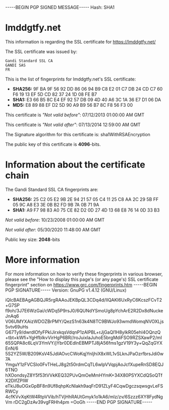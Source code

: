 -----BEGIN PGP SIGNED MESSAGE-----
Hash: SHA1

lmddgtfy.net
============

This information is regarding the SSL certificate for https://lmddgtfy.net/

The SSL certificate was issued by:

    Gandi Standard SSL CA
    GANDI SAS
    FR

This is the list of fingerprints for lmddgtfy.net's SSL certificate:

  * **SHA256:** 9F BA 9F 56 92 DD 86 06 94 B9 C8 E2 01 C7 DB 24 CD C7 60 F6 19 13 EF 5D CD 82 37 24 1D 08 FE B7 
  * **SHA1:**   E3 66 B5 8C E4 EF 92 57 DB 09 4D 40 A6 3C 1A 36 E7 D1 06 DA
  * **MD5:**    E8 89 88 EF D2 5D 90 A9 B9 56 B7 8C F8 56 F3 00

This certificate is *"Not valid before"*: 07/12/2013 01:00:00 AM GMT

This certificate is *"Not valid after"*: 07/13/2014 12:59:00 AM GMT

The Signature algorithm for this certificate is: sha1WithRSAEncryption

The public key of this certificate is **4096**-bits.


Information about the certificate chain
========================================

The Gandi Standard SSL CA fingerprints are:

  * **SHA256:** 25 C2 05 E2 9B 2E 94 21 57 05 C4 11 25 C8 AA 2C 29 5B FF 05 9C A8 E3 3E 0B B2 FD 9B 7A 0B 71 9A
  * **SHA1:**   A9 F7 98 83 A0 75 CE 82 D2 0D 27 4D 13 68 E8 76 14 0D 33 B3

*Not valid before*: 10/23/2008 01:00:00 AM GMT

*Not valid after*: 05/30/2020 11:48:00 AM GMT

Public key size: **2048**-bits

More information
================

For more information on how to verify these fingerprints in various browser, please see the "How to display this page's (or any page's) SSL certificate fingerprint" section on https://www.grc.com/fingerprints.htm
-----BEGIN PGP SIGNATURE-----
Version: GnuPG v1.4.12 (GNU/Linux)

iQIcBAEBAgAGBQJR5rgRAAoJEKBpQL3CDq4d/IIQAKI6UxRyC6KcszFCvT2+G7SP
f9oh/3J7E6WzGai/cWDq5P9rsJ0/6QUNdYSmoUg8pYchArE2R2Dx8dNuckeJnAq6
V06UMYXAizWDOZBrPMY/QezS1n63k4N8TC9BWJo93wmdWomqNVOXLjs5vtv69uHs
G67Ty9/dwrdlOfyFPklJirxkqsVdqnP1zAlPBL+rJjGaQl1H8yIkR05ehl4OQnzQ
+tbt+kWfi+YgHfbIkvVirHgP6BR//roJuixlaJuhoE5brgMdiFSO9RZSXawP2/mI
65SQPA8c6LqV3YmVY/jYbr0DEdInEBMPTJ8jA56fms1gzV19Y3y+QqZqGYXEnN/6
5S2YZ5W/B209KsV45JdlAOvcCWoKqjYnIjhiX8xWL1vSLknJPaOzrfbrsJdi0w7A
YmguY1zFVCSIo0FvTHeLJ8g2t50rdmCqTL6wlpVVqpjAoJcfXupeRnSD8EQJ6TNO
hXOondsyZ8Y5f53tVVkKEQ32PUvQmOeMmHYmK+34X80PSYXCdQSoQTfX2DIfZPIW
eTkiJ8uOGxGpBF8n9Uf8qhpKcNlakh9aqFrD91ZLyF4CqwDgczsqwsgvLeFSRWCy
4cfKVvXqKtW4RtpVVib/hTVjHhRAUtGmyk1o1kA6/mlz/zv/6Szzz6XY8FydNgVm
rDC2gDzAv39vgFRHh4pm
=OoGh
-----END PGP SIGNATURE-----
